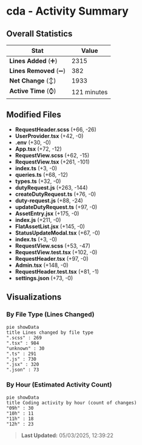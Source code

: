 # cda - Activity Summary 

## Overall Statistics

| Stat                   | Value                                                             |
| ---------------------- | ----------------------------------------------------------------- |
| **Lines Added** (➕)   | 2315                                          |
| **Lines Removed** (➖) | 382                                        |
| **Net Change** (↕)    | 1933                |
| **Active Time** (⌚)   | 121 minutes |


## Modified Files
- **RequestHeader.scss** (+66, -26)
- **UserProvider.tsx** (+42, -0)
- **.env** (+30, -0)
- **App.tsx** (+72, -12)
- **RequestView.scss** (+62, -15)
- **RequestView.tsx** (+261, -101)
- **index.ts** (+3, -0)
- **queries.ts** (+68, -12)
- **types.ts** (+32, -0)
- **dutyRequest.js** (+263, -144)
- **createDutyRequest.ts** (+76, -0)
- **duty-request.js** (+88, -24)
- **updateDutyRequest.ts** (+97, -0)
- **AssetEntry.jsx** (+175, -0)
- **index.js** (+211, -0)
- **FlatAssetList.jsx** (+145, -0)
- **StatusUpdateModal.tsx** (+67, -0)
- **index.ts** (+3, -0)
- **RequestView.scss** (+53, -47)
- **RequestView.test.tsx** (+102, -0)
- **RequestHeader.tsx** (+97, -0)
- **Admin.tsx** (+148, -0)
- **RequestHeader.test.tsx** (+81, -1)
- **settings.json** (+73, -0)

## Visualizations

### By File Type (Lines Changed)

```mermaid
pie showData
title Lines changed by file type
".scss" : 269
".tsx" : 984
"unknown" : 30
".ts" : 291
".js" : 730
".jsx" : 320
".json" : 73
```

### By Hour (Estimated Activity Count)

```mermaid
pie showData
title Coding activity by hour (count of changes)
"09h" : 30
"10h" : 11
"11h" : 18
"12h" : 23
```


> **Last Updated:** 05/03/2025, 12:39:22